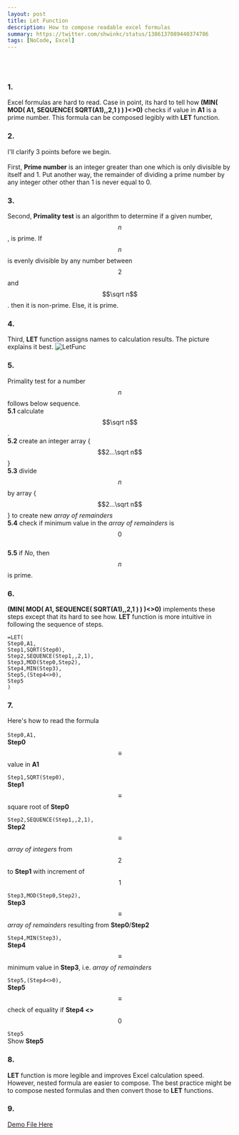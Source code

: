 ```yaml
---
layout: post
title: Let Function
description: How to compose readable excel formulas
summary: https://twitter.com/shwinkc/status/1386137089440374786
tags: [NoCode, Excel]
---
```

<br><br>


### 1. 
Excel formulas are hard to read. Case in point, its hard to tell how
**(MIN( MOD( A1, SEQUENCE( SQRT(A1),,2,1 ) ) )<>0)** checks if value in **A1** is a prime number. This formula can be composed legibly with **LET** function.
    
### 2.
I'll clarify 3 points before we begin. <br><br> First, **Prime number** is an integer greater than one which is only divisible by itself and 1. Put another way, the remainder of dividing a prime number by any integer other other than 1 is never equal to 0.

### 3.
Second, **Primality test** is an algorithm to determine if a given number, $$n$$, is prime. If $$n$$ is evenly divisible by any number between $$2$$ and $$\sqrt n$$. then it is non-prime. Else, it is prime.

### 4.
Third, **LET** function assigns names to calculation results. The picture explains it best.
        ![LetFunc](https://support.content.office.net/en-us/media/492526a6-54ec-4c18-8800-38bec7600ff6.png "Source: support.microsoft.com/")
    
### 5.
Primality test for a number $$n$$ follows below sequence.
    <br> **5.1** calculate $$\sqrt n$$.
    <br> **5.2** create an integer array {$$2...\sqrt n$$}
    <br> **5.3** divide $$n$$ by array {$$2...\sqrt n$$} to create new *array of remainders*
    <br> **5.4** check if minimum value in the *array of remainders* is $$0$$
    <br> **5.5** if *No*, then $$n$$ is prime.

### 6. 
**(MIN( MOD( A1, SEQUENCE( SQRT(A1),,2,1 ) ) )<>0)** implements these steps except that its hard to see how. **LET** function is more intuitive in following the sequence of steps.
```
=LET(
Step0,A1,
Step1,SQRT(Step0),
Step2,SEQUENCE(Step1,,2,1),
Step3,MOD(Step0,Step2),
Step4,MIN(Step3),
Step5,(Step4<>0),
Step5
)
```

### 7.
Here's how to read the formula <br>
<br> `Step0,A1,` 
<br> **Step0** $$\equiv$$ value in **A1**

`Step1,SQRT(Step0),` 
<br> **Step1** $$\equiv$$ square root of **Step0**

`Step2,SEQUENCE(Step1,,2,1),`
<br> **Step2** $$\equiv$$ *array of integers* from $$2$$ to **Step1** with increment of $$1$$

`Step3,MOD(Step0,Step2),`
<br> **Step3** $$\equiv$$ *array of remainders* resulting from **Step0**/**Step2**

`Step4,MIN(Step3),`
<br> **Step4** $$\equiv$$ minimum value in **Step3**, i.e. *array of remainders*

`Step5,(Step4<>0),`
<br> **Step5** $$\equiv$$ check of equality if **Step4 <>** $$0$$

`Step5`
<br> Show **Step5**

### 8.
**LET** function is more legible and improves Excel calculation speed. However, nested formula are easier to compose. The best practice might be to compose nested formulas and then convert those to **LET** functions.

### 9.
[Demo File Here](https://github.com/continuoous/Spreadsheets/blob/main/Let.xlsx?raw=true)